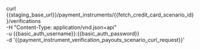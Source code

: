 curl {{staging_base_url}}/payment_instruments/{{fetch_credit_card_scenario_id}}/verifications \
    -H "Content-Type: application/vnd.json+api" \
    -u  {{basic_auth_username}}:{{basic_auth_password}} \
    -d '{{payment_instrument_verification_payouts_scenario_curl_request}}'
